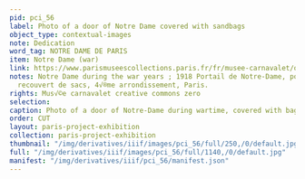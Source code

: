 ```yaml
---
pid: pci_56
label: Photo of a door of Notre Dame covered with sandbags
object_type: contextual-images
note: Dedication
word_tag: NOTRE DAME DE PARIS
item: Notre Dame (war)
link: https://www.parismuseescollections.paris.fr/fr/musee-carnavalet/oeuvres/portail-de-notre-dame-portail-sainte-anne-recouvert-de-sacs-4eme#infos-principales
notes: Notre Dame during the war years ; 1918 Portail de Notre-Dame, portail Sainte-Anne
  recouvert de sacs, 4√®me arrondissement, Paris.
rights: Mus√©e carnavalet creative commons zero
selection: 
caption: Photo of a door of Notre-Dame during wartime, covered with bags, c. 1918
order: CUT
layout: paris-project-exhibition
collection: paris-project-exhibition
thumbnail: "/img/derivatives/iiif/images/pci_56/full/250,/0/default.jpg"
full: "/img/derivatives/iiif/images/pci_56/full/1140,/0/default.jpg"
manifest: "/img/derivatives/iiif/pci_56/manifest.json"
---
```

